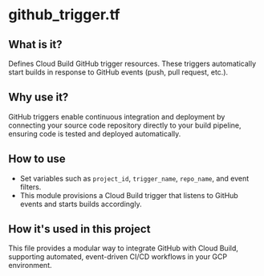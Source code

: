 # github_trigger.tf

## What is it?
Defines Cloud Build GitHub trigger resources. These triggers automatically start builds in response to GitHub events (push, pull request, etc.).

## Why use it?
GitHub triggers enable continuous integration and deployment by connecting your source code repository directly to your build pipeline, ensuring code is tested and deployed automatically.

## How to use
- Set variables such as `project_id`, `trigger_name`, `repo_name`, and event filters.
- This module provisions a Cloud Build trigger that listens to GitHub events and starts builds accordingly.

## How it's used in this project
This file provides a modular way to integrate GitHub with Cloud Build, supporting automated, event-driven CI/CD workflows in your GCP environment.
